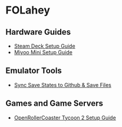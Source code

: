 # FOLahey

## Hardware Guides
- [Steam Deck Setup Guide](https://github.com/FOLahey/steamdeck)
- [Miyoo Mini Setup Guide](https://github.com/FOLahey/miyoo)

## Emulator Tools
- [Sync Save States to Github & Save Files](https://github.com/FOLahey/saves)

## Games and Game Servers
- [OpenRollerCoaster Tycoon 2 Setup Guide](https://github.com/FOLahey/OpenRCT2)
